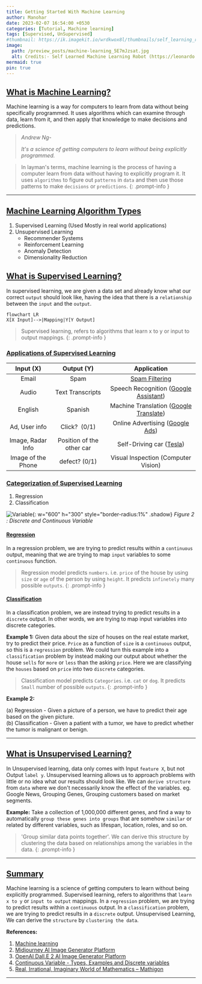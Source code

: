 ```yaml
---
title: Getting Started With Machine Learning
author: Manohar
date: 2023-02-07 16:54:00 +0530
categories: [Tutorial, Machine learning]
tags: [Supervised, UnSupervised]
#thumbnail: https://ik.imagekit.io/wrdkwox8l/thumbnails/self_learning_robot_realistic.png
image:
  path: /preview_posts/machine-learning_5E7mJzsat.jpg
  alt: Credits:- Self Learned Machine Learning Robot (https://leonardo.ai)
mermaid: true
pin: true
---
```


## <u>What is Machine Learning?</u>

Machine learning is a way for computers to learn from data without being specifically programmed. It uses algorithms which can examine through data, learn from it, and then apply that knowledge to make decisions and predictions.

> *Andrew Ng*-
>
> *It's a science of getting computers to learn without being explicitly programmed.*

> In layman's terms, machine learning is the process of having a computer learn from data without having to explicitly program it. It uses `algorithms` to figure out `patterns` in `data` and then use those patterns to make `decisions` or `predictions`.
{: .prompt-info }

---

## <u>Machine Learning Algorithm Types</u>

1. Supervised Learning (Used Mostly in real world applications)
2. Unsupervised Learning
   - Recommender Systems
   - Reinforcement Learning
   - Anomaly Detection
   - Dimensionality Reduction

## <u>What is Supervised Learning?</u>

In supervised learning, we are given a data set and already know what our correct `output` should look like, having the idea that there is a `relationship` between the `input` and the `output`.

```mermaid
flowchart LR
X[X Input]-->|Mapping|Y[Y Output]
```

> Supervised learning, refers to algorithms that learn x to y or input to output mappings.
{: .prompt-info }

### <u>Applications of Supervised Learning</u>

| Input (X)          | Output (Y)                | Application                                                              |
|:------------------:|:-------------------------:|:------------------------------------------------------------------------:|
| Email              | Spam                      | [Spam Filtering](https://support.google.com/a/answer/2368132?hl=en)      |
| Audio              | Text Transcripts          | Speech Recognition ([Google Assistant](https://assistant.google.com))    |
| English            | Spanish                   | Machine Translation ([Google Translate](https://translate.google.co.in)) |
| Ad, User info      | Click?  (0/1)             | Online Advertising ([Google Ads](https://ads.google.com/home/))          |
| Image, Radar Info  | Position of the other car | Self-Driving car ([Tesla](https://www.tesla.com))                        |
| Image of the Phone | defect? (0/1)             | Visual Inspection (Computer Vision)                                      |

### <u>Categorization of Supervised Learning</u>

1. Regression
2. Classification

![Variable](/posts/Machine-Learning/Variables_1iw00cCfw.png){: w="600" h="300" style="border-radius:1%" .shadow}
*Figure 2 : Discrete and Continuous Variable*

#### <u>Regression</u>

<u></u>In a regression problem, we are trying to predict results within a `continuous` output, meaning that we are trying to map `input` variables to some `continuous` function.

> Regression model predicts `numbers`. i.e. `price` of the house by using `size` or `age` of the person by using `height`.
>  It predicts `infinetely` many possible `outputs`.
{: .prompt-info }

#### <u>Classification</u>

In a classification problem, we are instead trying to predict results in a `discrete` output. In other words, we are trying to map input variables into discrete categories.

**Example 1:** Given data about the size of houses on the real estate market, try to predict their price. `Price` as a function of `size` is a `continuous` output, so this is a `regression` problem. We could turn this example into a `classification` problem by instead making our output about whether the house `sells` for `more` or `less` than the asking `price`. Here we are classifying the `houses` based on `price` into two `discrete` categories.

> Classification model predicts `Categories`. i.e. `cat` or `dog`.
>  It predicts `Small` number of possible `outputs`.
{: .prompt-info }

**Example 2:**

(a) Regression - Given a picture of a person, we have to predict their age based on the given picture.<br>
(b) Classification - Given a patient with a tumor, we have to predict whether the tumor is malignant or benign.

---

## <u>What is Unsupervised Learning?</u>

<u></u>In Unsupervised learning, data only comes with Input `feature X`, but not Output `label y`.
Unsupervised learning allows us to approach problems with little or no idea what our results should look like. We can `derive structure` from `data` where we don't necessarily know the effect of the variables. eg. Google News, Grouping Genes, Grouping customers based on market segments.

**Example:**
Take a collection of 1,000,000 different genes, and find a way to automatically `group these genes into groups` that are somehow `similar` or related by different variables, such as lifespan, location, roles, and so on.

> 'Group similar data points together'. We can derive this structure by clustering the data based on relationships among the variables in the data.
{: .prompt-info }

---

## <u>Summary</u>

Machine learning is a science of getting computers to learn without being explicitly programmed.
Supervised learning, refers to algorithms that `learn x to y` or `input to output` mappings.
In a `regression` problem, we are trying to predict results within a `continuous` output.
In a `classification` problem, we are trying to predict results in a `discrete` output.
Unsupervised Learning, We can derive the `structure` by `clustering the data`.

**References:**

1. [Machine learning](https://in.coursera.org/learn/machine-learning/)
2. [Midjourney AI Image Generator Platform ](https://midjourney.com/)
3. [OpenAI Dall.E 2 AI Image Generator Platform](https://openai.com/dall-e-2/)
4. [Continuous Variable - Types, Examples and Discrete variables](https://byjus.com/maths/continuous-variable/)
5. [Real, Irrational, Imaginary  World of Mathematics – Mathigon](https://mathigon.org/world/Real_Irrational_Imaginary)

---
